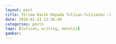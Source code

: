 ```yaml
---
layout: post
title: Terima Kasih Kepada Tulisan-tulisanku :)
date: 2018-01-21 13:36:49
categories: posts
tags: [tulisan, writing, menulis]
gambar: 
---
```


